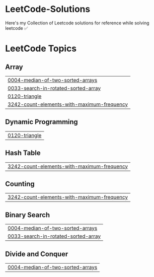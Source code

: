 # LeetCode-Solutions

Here's my Collection of Leetcode solutions for reference while solving leetcode ✅

<!---LeetCode Topics Start-->
# LeetCode Topics
## Array
|  |
| ------- |
| [0004-median-of-two-sorted-arrays](https://github.com/D-Arijit57/LeetCode-Solutions/tree/master/0004-median-of-two-sorted-arrays) |
| [0033-search-in-rotated-sorted-array](https://github.com/D-Arijit57/LeetCode-Solutions/tree/master/0033-search-in-rotated-sorted-array) |
| [0120-triangle](https://github.com/D-Arijit57/LeetCode-Solutions/tree/master/0120-triangle) |
| [3242-count-elements-with-maximum-frequency](https://github.com/D-Arijit57/LeetCode-Solutions/tree/master/3242-count-elements-with-maximum-frequency) |
## Dynamic Programming
|  |
| ------- |
| [0120-triangle](https://github.com/D-Arijit57/LeetCode-Solutions/tree/master/0120-triangle) |
## Hash Table
|  |
| ------- |
| [3242-count-elements-with-maximum-frequency](https://github.com/D-Arijit57/LeetCode-Solutions/tree/master/3242-count-elements-with-maximum-frequency) |
## Counting
|  |
| ------- |
| [3242-count-elements-with-maximum-frequency](https://github.com/D-Arijit57/LeetCode-Solutions/tree/master/3242-count-elements-with-maximum-frequency) |
## Binary Search
|  |
| ------- |
| [0004-median-of-two-sorted-arrays](https://github.com/D-Arijit57/LeetCode-Solutions/tree/master/0004-median-of-two-sorted-arrays) |
| [0033-search-in-rotated-sorted-array](https://github.com/D-Arijit57/LeetCode-Solutions/tree/master/0033-search-in-rotated-sorted-array) |
## Divide and Conquer
|  |
| ------- |
| [0004-median-of-two-sorted-arrays](https://github.com/D-Arijit57/LeetCode-Solutions/tree/master/0004-median-of-two-sorted-arrays) |
<!---LeetCode Topics End-->